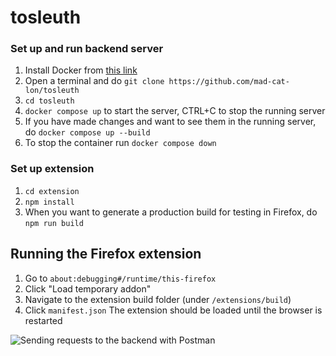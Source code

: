 # tosleuth

### Set up and run backend server

1. Install Docker from [this link](https://www.docker.com/products/docker-desktop/)
2. Open a terminal and do `git clone https://github.com/mad-cat-lon/tosleuth`
3. `cd tosleuth`
4. `docker compose up` to start the server, CTRL+C to stop the running server
5. If you have made changes and want to see them in the running server, do `docker compose up --build`
6. To stop the container run `docker compose down`

### Set up extension
1. `cd extension`
2. `npm install`
3. When you want to generate a production build for testing in Firefox, do `npm run build`


## Running the Firefox extension 
1. Go to `about:debugging#/runtime/this-firefox`
2. Click "Load temporary addon"
3. Navigate to the extension build folder (under `/extensions/build`)
4. Click `manifest.json`
The extension should be loaded until the browser is restarted


![Sending requests to the backend with Postman](https://github.com/mad-cat-lon/tosleuth/assets/113548315/40486ea5-8bec-4217-b4d0-cca3cca78582)
